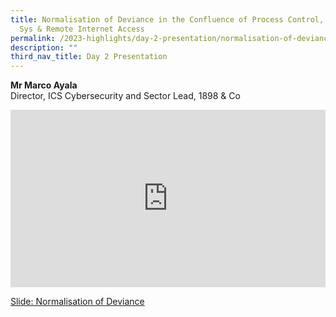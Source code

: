 ```yaml
---
title: Normalisation of Deviance in the Confluence of Process Control, Safety
  Sys & Remote Internet Access
permalink: /2023-highlights/day-2-presentation/normalisation-of-deviance-in-the-confluence-of-process-control/
description: ""
third_nav_title: Day 2 Presentation
---
```

<b>Mr Marco Ayala</b><br> Director, ICS Cybersecurity and Sector Lead, 1898 &amp; Co

<div class="video-container">
<iframe width="853" height="315" src="https://www.youtube.com/embed/5KvCdtYqiq0?si=ibphTBQvrlZI-pwl" frameborder="0" allow="accelerometer; autoplay; encrypted-media; gyroscope; picture-in-picture" allowfullscreen=""></iframe></div>

[Slide: Normalisation of Deviance](/files/OTCEP%202023%20Material/06%20Normalisation%20of%20Deviance.pdf)






<style type="text/css"> 
	    .video-container {
      position: relative;
      padding-bottom: 56.25%; /* 16:9 */
      height: 0;
    }
    .video-container iframe {
      position: absolute;
      top: 0;
      left: 0;
      width: 100%;
      height: 100%;
    }
	</style>
